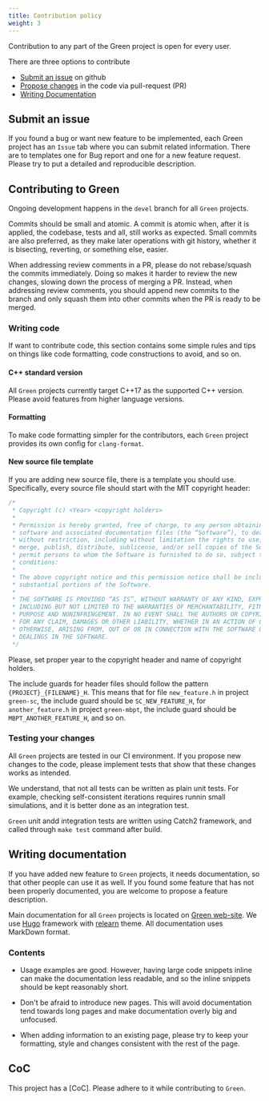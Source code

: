 ```yaml
---
title: Contribution policy
weight: 3
---
```


Contribution to any part of the Green project is open for every user.

There are three options to contribute
  - [Submit an issue](#submit-an-issue) on github
  - [Propose changes](#contributing-to-green) in the code via pull-request (PR)
  - [Writing Documentation](#writing-documentation)


## Submit an issue

If you found a bug or want new feature to be implemented, each Green project
has an `Issue` tab where you can submit related information. There are to templates
one for Bug report and one for a new feature request. Please try to 
put a detailed and reproducible description.


## Contributing to Green

Ongoing development happens in the `devel` branch for all `Green` projects.

Commits should be small and atomic. A commit is atomic when, after it is
applied, the codebase, tests and all, still works as expected. Small
commits are also preferred, as they make later operations with git history,
whether it is bisecting, reverting, or something else, easier.


When addressing review comments in a PR, please do not rebase/squash the
commits immediately. Doing so makes it harder to review the new changes,
slowing down the process of merging a PR. Instead, when addressing review
comments, you should append new commits to the branch and only squash
them into other commits when the PR is ready to be merged.

### Writing code

If want to contribute code, this section contains some simple rules
and tips on things like code formatting, code constructions to avoid,
and so on.

#### **C++ standard version**

All `Green` projects currently target C++17 as the supported C++ version.
Please avoid features from higher language versions.


#### **Formatting**

To make code formatting simpler for the contributors, each `Green` project provides
its own config for `clang-format`.

#### **New source file template**

If you are adding new source file, there is a template you should use.
Specifically, every source file should start with the MIT copyright header:
```cpp
/*
 * Copyright (c) <Year> <copyright holders>
 *
 * Permission is hereby granted, free of charge, to any person obtaining a copy of this 
 * software and associated documentation files (the “Software”), to deal in the Software
 * without restriction, including without limitation the rights to use, copy, modify, 
 * merge, publish, distribute, sublicense, and/or sell copies of the Software, and to 
 * permit persons to whom the Software is furnished to do so, subject to the following 
 * conditions:
 *
 * The above copyright notice and this permission notice shall be included in all copies or 
 * substantial portions of the Software.
 *
 * THE SOFTWARE IS PROVIDED “AS IS”, WITHOUT WARRANTY OF ANY KIND, EXPRESS OR IMPLIED,
 * INCLUDING BUT NOT LIMITED TO THE WARRANTIES OF MERCHANTABILITY, FITNESS FOR A PARTICULAR
 * PURPOSE AND NONINFRINGEMENT. IN NO EVENT SHALL THE AUTHORS OR COPYRIGHT HOLDERS BE LIABLE
 * FOR ANY CLAIM, DAMAGES OR OTHER LIABILITY, WHETHER IN AN ACTION OF CONTRACT, TORT OR
 * OTHERWISE, ARISING FROM, OUT OF OR IN CONNECTION WITH THE SOFTWARE OR THE USE OR OTHER
 * DEALINGS IN THE SOFTWARE.
 */
```
Please, set proper year to the copyright header and name of copyright holders.


The include guards for header files should follow the pattern `{PROJECT}_{FILENAME}_H`.
This means that for file `new_feature.h` in project `green-sc`, the include guard should
be `SC_NEW_FEATURE_H`, for `another_feature.h` in project `green-mbpt`, the include
guard should be `MBPT_ANOTHER_FEATURE_H`, and so on.


### Testing your changes

All `Green` projects are tested in our CI environment.
If you propose new changes to the code, please implement tests that show that
these changes works as intended. 


We understand, that not all tests can be written as plain unit tests. 
For example, checking self-consistent iterations requires runnin small simulations,
and it is better done as an integration test. 

`Green` unit andd integration tests are written using Catch2 framework, 
and called through `make test` command after build.



## Writing documentation

If you have added new feature to `Green` projects, it needs documentation, 
so that other people can use it as well. If you found some feature that has 
not been properly documented, you are welcome to propose a feature description.


Main documentation for all `Green` projects is located on [Green web-site](https://green-phys.org).
We use [Hugo](https://github.com/gohugoio/hugo) framework with [relearn](https://github.com/McShelby/hugo-theme-relearn) theme.
All documentation uses MarkDown format.


### Contents

* Usage examples are good. However, having large code snippets inline
can make the documentation less readable, and so the inline snippets
should be kept reasonably short.

* Don't be afraid to introduce new pages. This will avoid documentation
tend towards long pages and make documentation overly big and unfocused.

* When adding information to an existing page, please try to keep your
formatting, style and changes consistent with the rest of the page.


## CoC

This project has a [CoC]. Please adhere to it while contributing to `Green`.


